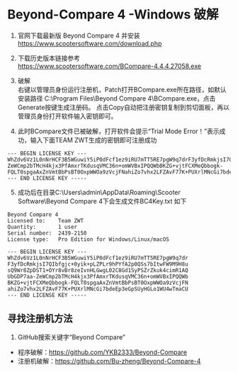 # Beyond-Compare 4 -Windows 破解

1. 官网下载最新版 Beyond Compare 4 并安装  
https://www.scootersoftware.com/download.php
	
2. 下载历史版本链接参考  
https://www.scootersoftware.com/BCompare-4.4.4.27058.exe

3. 破解  
右键以管理员身份运行注册机，Patch打开BCompare.exe所在路径，如默认安装路径
C:\Program Files\Beyond Compare 4\BCompare.exe，点击Generate按键生成注册码。
点击Copy自动把注册密钥复制到剪切面板，再以管理员身份打开软件输入密钥即可。

4. 此时BCompare文件已被破解，打开软件会提示“Trial Mode Error！”表示成功，输入下面TEAM ZWT生成的密钥即可注册成功
```
--- BEGIN LICENSE KEY ---
WhZdv6Vz1L0nNrHCF3B5WGuwiY5iP0dFcf1ez9iRU7mTT5RE7pgW9q7drF3yfDcRmkjsI7QIbfgjc+0yik+pLZPLr9hPYfA2p0QSs7bItwFW9M9H8usQ9Wr8ZpDST1+OYr8vBr8zeIvnHLGwgL02C8Gd1SyPSZrZkuk4cimR1AQUbGDP7aa-ZeWCmp2bTMcH4kjx3PfAmxrTKdusqVMC36n+omWVBxIPQQWbBKZG+vjtFCXMeQbbogk-FQLT0spgaAxZnVmtBbPsBT0OxpWWOa9zVcjFNahiZo7vhx2LFZAvF77K+PUXrlMNcGi7bdeEp3eGpSUyHGLo1WU4wTmaCU++
--- END LICENSE KEY -----
```

5. 成功后在目录C:\Users\admin\AppData\Roaming\Scooter Software\Beyond Compare 4下会生成文件BC4Key.txt 如下
```
Beyond Compare 4
Licensed to:    Team ZWT
Quantity:       1 user
Serial number:  2439-2150
License type:   Pro Edition for Windows/Linux/macOS

--- BEGIN LICENSE KEY ---
WhZdv6Vz1L0nNrHCF3B5WGuwiY5iP0dFcf1ez9iRU7mTT5RE7pgW9q7dr
F3yfDcRmkjsI7QIbfgjc+0yik+pLZPLr9hPYfA2p0QSs7bItwFW9M9H8u
sQ9Wr8ZpDST1+OYr8vBr8zeIvnHLGwgL02C8Gd1SyPSZrZkuk4cimR1AQ
UbGDP7aa-ZeWCmp2bTMcH4kjx3PfAmxrTKdusqVMC36n+omWVBxIPQQWb
BKZG+vjtFCXMeQbbogk-FQLT0spgaAxZnVmtBbPsBT0OxpWWOa9zVcjFN
ahiZo7vhx2LFZAvF77K+PUXrlMNcGi7bdeEp3eGpSUyHGLo1WU4wTmaCU
--- END LICENSE KEY -----
```

## 寻找注册机方法
1. GitHub搜索关键字“Beyond Compare”
- 程序破解：https://github.com/YKB2333/Beyond-Compare
- 注册机破解：https://github.com/Bu-zheng/Beyond-Compare-4
